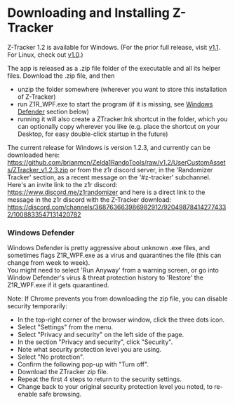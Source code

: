 # Downloading and Installing Z-Tracker

Z-Tracker 1.2 is available for Windows.  (For the prior full release, visit [v1.1](https://github.com/brianmcn/Zelda1RandoTools/blob/v1.1/doc/TOC.md).  For Linux, check out [v1.0](https://github.com/brianmcn/Zelda1RandoTools/blob/v1.0/doc/TOC.md).)

The app is released as a .zip file folder of the executable and all its helper files.  Download the .zip file, and then

 - unzip the folder somewhere (wherever you want to store this installation of Z-Tracker)
 - run Z1R_WPF.exe to start the program (if it is missing, see [Windows Defender](#defender) section below)
 - running it will also create a ZTracker.lnk shortcut in the folder, which you can optionally copy wherever you like (e.g. place the shortcut on your Desktop, for easy double-click startup in the future)

The current release for Windows is version 1.2.3, and currently can be downloaded here: https://github.com/brianmcn/Zelda1RandoTools/raw/v1.2/UserCustomAssets/ZTracker_v1.2.3.zip
or from the z1r discord server, in the 'Randomizer Tracker' section, as a recent message on the '#z-tracker' subchannel.  
Here's an invite link to the z1r discord: https://www.discord.me/z1randomizer
and here is a direct link to the message in the z1r discord with the Z-Tracker download: https://discord.com/channels/368763663986982912/920498784142774332/1008833547131420782

### <a id="defender"></a> Windows Defender

Windows Defender is pretty aggressive about unknown .exe files, and sometimes flags Z1R_WPF.exe as a virus and quarantines the file (this can change from week to week).  
You might need to select 'Run Anyway' from a warning screen, or go into Window Defender's virus & threat protection history to 'Restore' the Z1R_WPF.exe if it gets quarantined.

Note: If Chrome prevents you from downloading the zip file, you can disable security temporarily:
- In the top-right corner of the browser window, click the three dots icon.
- Select "Settings" from the menu.
- Select "Privacy and security" on the left side of the page.
- In the section "Privacy and security", click "Security".
- Note what security protection level you are using.
- Select "No protection".
- Confirm the following pop-up with "Turn off".
- Download the ZTracker zip file.
- Repeat the first 4 steps to return to the security settings.
- Change back to your original security protection level you noted, to re-enable safe browsing.